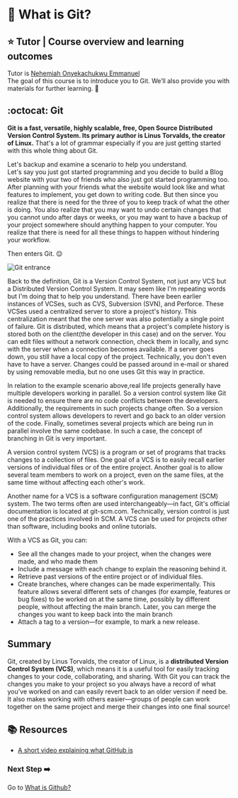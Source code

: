 # :flags: What is Git? 

## :star: Tutor | Course overview and learning outcomes 

Tutor is [Nehemiah Onyekachukwu Emmanuel](https://github.com/devgenix) <br>
The goal of this course is to introduce you to Git. We’ll also provide you with materials for further learning. 🚀

## :octocat: Git

**Git is a fast, versatile, highly scalable, free, Open Source Distributed Version Control System. Its primary author is Linus Torvalds, the creator of Linux.** That's a lot of grammar especially if you are just getting started with this whole thing about Git.

Let's backup and examine a scenario to help you understand. <br>
Let's say you just got started programming and you decide to build a Blog website with your two of friends who also just got started programming too. After planning with your friends what the website would look like and what features to implement, you get down to writing code. But then since you realize that there is need for the three of you to keep track of what the other is doing. You also realize that you may want to undo certain changes that you cannot undo after days or weeks, or you may want to have a backup of your project somewhere should anything happen to your computer. You realize that there is need for all these things to happen without hindering your workflow. 

Then enters Git. :relieved:

![Git entrance](https://media.giphy.com/media/dqiwnLsJJmkWMNNUpj/giphy.gif)

Back to the definition, Git is a Version Control System, not just any VCS but a Distributed Version Control System. It may seem like I'm repeating words but I'm doing that to help you understand.
There have been earlier instances of VCSes, such as CVS, Subversion (SVN), and Perforce. These VCSes used a centralized server to store a project's history. This centralization meant that the one server was also potentially a single point of failure.
Git is distributed, which means that a project's complete history is stored both on the client(the developer in this case) and on the server. You can edit files without a network connection, check them in locally, and sync with the server when a connection becomes available. If a server goes down, you still have a local copy of the project. Technically, you don't even have to have a server. Changes could be passed around in e-mail or shared by using removable media, but no one uses Git this way in practice.

In relation to the example scenario above,real life projects generally have multiple developers working in parallel. So a version control system like Git is needed to ensure there are no code conflicts between the developers.
Additionally, the requirements in such projects change often. So a version control system allows developers to revert and go back to an older version of the code.
Finally, sometimes several projects which are being run in parallel involve the same codebase. In such a case, the concept of branching in Git is very important.

A version control system (VCS) is a program or set of programs that tracks changes to a collection of files. One goal of a VCS is to easily recall earlier versions of individual files or of the entire project. Another goal is to allow several team members to work on a project, even on the same files, at the same time without affecting each other's work.

Another name for a VCS is a software configuration management (SCM) system. The two terms often are used interchangeably—in fact, Git's official documentation is located at git-scm.com. Technically, version control is just one of the practices involved in SCM. A VCS can be used for projects other than software, including books and online tutorials.

With a VCS as Git, you can:

  * See all the changes made to your project, when the changes were made, and who made them
  * Include a message with each change to explain the reasoning behind it.
  * Retrieve past versions of the entire project or of individual files.
  * Create branches, where changes can be made experimentally. This feature allows several different sets of changes (for example, features or bug fixes) to be worked on at the same time, possibly by different people, without affecting the main branch. Later, you can merge the changes you want to keep back into the main branch
  * Attach a tag to a version—for example, to mark a new release.

## Summary
Git, created by Linus Torvalds, the creator of Linux, is a **distributed Version Control System (VCS)**, which means it is a useful tool for easily tracking changes to your code, collaborating, and sharing. With Git you can track the changes you make to your project so you always have a record of what you’ve worked on and can easily revert back to an older version if need be. It also makes working with others easier—groups of people can work together on the same project and merge their changes into one final source!

## 📚  Resources 
* [A short video explaining what GitHub is](https://www.youtube.com/watch?v=w3jLJU7DT5E&feature=youtu.be) 

### Next Step :arrow_right:
Go to [What is Github?](./3_what_is_github.md)
